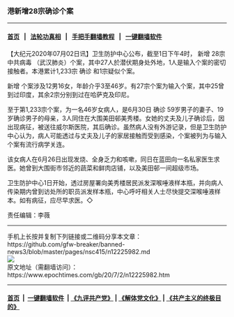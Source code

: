 ### 港新增28宗确诊个案
------------------------

#### [首页](https://github.com/gfw-breaker/banned-news3/blob/master/README.md) &nbsp;&nbsp;|&nbsp;&nbsp; [法轮功真相](https://github.com/begood0513/basic/blob/master/README.md)  &nbsp;&nbsp;|&nbsp;&nbsp; [手把手翻墙教程](https://github.com/gfw-breaker/guides/wiki)  &nbsp;&nbsp;|&nbsp;&nbsp; [一键翻墙软件](https://github.com/gfw-breaker/nogfw/blob/master/README.md)  



<div><p>
 【大纪元2020年07月02日讯】卫生防护中心公布，截至1日下午4时，
 <ok href="https://www.epochtimes.com/gb/tag/%E6%96%B0%E5%A2%9E.html">
  新增
 </ok>
 28宗
 <ok href="https://www.epochtimes.com/gb/tag/%E4%B8%AD%E5%85%B1%E7%97%85%E6%AF%92.html">
  中共病毒
 </ok>
 （武汉肺炎）个案，其中27人於潜伏期身处外地，1人是输入个案的密切接触者。本港累计1,233宗
 <ok href="https://www.epochtimes.com/gb/tag/%E7%A1%AE%E8%AF%8A.html">
  确诊
 </ok>
 和1宗疑似个案。
</p>
<p>
 <ok href="https://www.epochtimes.com/gb/tag/%E6%96%B0%E5%A2%9E.html">
  新增
 </ok>
 个案涉及12男16女，年龄介乎3至46岁。有27宗个案为输入个案，其中25曾到过印度，其余2宗分别到过在哈萨克及印尼。
</p>
<p>
 至于第1,233宗个案，为一名46岁女病人，是6月30日
 <ok href="https://www.epochtimes.com/gb/tag/%E7%A1%AE%E8%AF%8A.html">
  确诊
 </ok>
 59岁男子的妻子、19岁确诊男子的母亲，3人同住在大围美田邨美秀楼。女她的丈夫及儿子确诊后，因出现病征，被送往威尔斯医院，其后确诊。虽然病人没有外游记录，但是卫生防护中心认为，病人可能透过与丈夫及儿子的家居接触而受到感染，个案被列为与输入个案有流行病学关连。
</p>
<p>
 该女病人在6月26日出现发烧、全身乏力和咳嗽，同日在蓝田向一名私家医生求医。她曾到大围街市邻近的蔬菜和鲜肉店铺，以及美田邨一间超级市场。
</p>
<p>
 卫生防护中心1日开始，透过房屋署向美秀楼居民派发深喉唾液样本瓶，并向病人传染期内曾到访处所的职员派发样本瓶，中心呼吁相关人士尽快提交深喉唾液样本。如有病征，应尽早求医。◇
</p>
<p>
 责任编辑：李薇
</p>
</div>
<hr/>
手机上长按并复制下列链接或二维码分享本文章：<br/>
https://github.com/gfw-breaker/banned-news3/blob/master/pages/nsc415/n12225982.md <br/>
<a href='https://github.com/gfw-breaker/banned-news3/blob/master/pages/nsc415/n12225982.md'><img src='https://github.com/gfw-breaker/banned-news3/blob/master/pages/nsc415/n12225982.md.png'/></a> <br/>
原文地址（需翻墙访问）：https://www.epochtimes.com/gb/20/7/2/n12225982.htm


------------------------
#### [首页](https://github.com/gfw-breaker/banned-news3/blob/master/README.md) &nbsp;|&nbsp; [一键翻墙软件](https://github.com/gfw-breaker/nogfw/blob/master/README.md) &nbsp;| [《九评共产党》](https://github.com/gfw-breaker/9ping.md/blob/master/README.md#九评之一评共产党是什么) | [《解体党文化》](https://github.com/gfw-breaker/jtdwh.md/blob/master/README.md) | [《共产主义的终极目的》](https://github.com/gfw-breaker/gczydzjmd.md/blob/master/README.md)


<img src='http://gfw-breaker.win/banned-news3/pages/nsc415/n12225982.md' width='0px' height='0px'/>